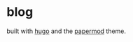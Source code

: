 # blog

built with [hugo](https://gohugo.io/) and the [papermod](https://github.com/adityatelange/hugo-PaperMod) theme.
